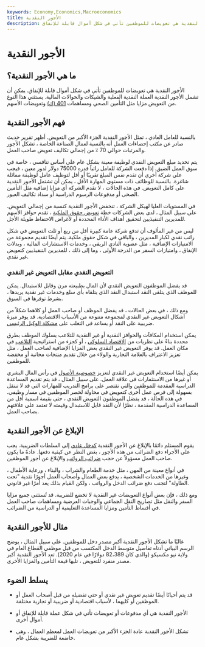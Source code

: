 ```yaml
---
keywords: Economy,Economics,Macroeconomics
title: الأجور النقدية
description: الأجور النقدية هي تعويضات للموظفين تأتي في شكل أموال قابلة للإنفاق.
---
```


# الأجور النقدية
## ما هي الأجور النقدية؟

الأجور النقدية هي تعويضات للموظفين تأتي في شكل أموال قابلة للإنفاق. يمكن أن تشمل الأجور النقدية العملة النقدية الفعلية والشيكات والحوالات المالية. يستثني هذا النوع من التعويض مزايا مثل التأمين الصحي ومساهمات [401 (ك)](/401kplan) وتعويضات الأسهم.

## فهم الأجور النقدية

بالنسبة للعامل العادي ، تمثل الأجور النقدية الجزء الأكبر من التعويض. أظهر تقرير حديث صادر عن مكتب إحصاءات العمل أنه بالنسبة لعمال الصناعة الخاصة ، تشكل الأجور والمرتبات حوالي 70 ٪ من إجمالي تكاليف تعويض صاحب العمل.

يتم تحديد مبلغ التعويض النقدي لوظيفة معينة بشكل عام على أساس تنافسي ، خاصة في سوق العمل الضيق. إذا دفعت الشركة للعامل راتباً قدره 75000 دولار لدور معين ، فيجب على شركة أخرى أن تقدم نفس المبلغ تقريبًا أو أقل لتوظيف عامل لوظيفة مماثلة شاغرة. بالنسبة للوظائف ذات مستوى المهارة الأقل ، يمكن أن تشتمل الأجور النقدية على كامل التعويض. في هذه الحالات ، لا تقدم الشركة أي مزايا إضافية مثل التأمين الصحي أو مدفوعات الرسوم الدراسية أو سداد تكاليف العبور.

في المستويات العليا لهيكل الشركة ، تنخفض الأجور النقدية كنسبة من إجمالي التعويض. على سبيل المثال ، لدى بعض الشركات خطة [تعويض حقوق الملكية](/equity-compensation) ، تقدم حوافز الأسهم للمديرين التنفيذيين لتحقيق أهداف الأداء المحددة أو لأغراض الاحتفاظ طويلة الأجل.

ليس من غير المألوف أن تدفع شركة عامة كبيرة أقل من ربع أو ثلث التعويض في شكل راتب نقدي لكبار المديرين ، والباقي في شكل حقوق ملكية. يتم أيضًا تقديم مجموعة من الامتيازات الإضافية ، مثل عضوية النادي الريفي ، وخدمات الاستشارات المالية ، وبدلات الإنفاق ، وامتيازات السفر من الدرجة الأولى ، وما إلى ذلك ، للمديرين التنفيذيين كتعويض غير نقدي.

### التعويض النقدي مقابل التعويض غير النقدي

قد يفضل الموظفون التعويض النقدي لأن المال بطبيعته مرن وقابل للاستبدال. يمكن للموظف الذي يتلقى النقد استبدال النقد الذي يتلقاه بأي سلع وخدمات غير نقدية يريدها ، بشرط توفرها في السوق.

ومع ذلك ، في بعض الحالات ، قد يفضل الموظف أو صاحب العمل أو كلاهما شكلاً من أشكال التعويض غير النقدي لمجموعة متنوعة من الأسباب الاقتصادية. قد يوفر ميزة ضريبية على النقد أو يساعد في التغلب على [مشكلة الوكيل الرئيسي](/principal-agent-problem).

يمكن استخدام المكافآت والحوافز النقدية أو غير النقدية للتلاعب بسلوك الموظف بطرق محددة بناءً على نظريات من [الاقتصاد السلوكي](/behavioraleconomics) ، أو كجزء من استراتيجية [التلاعب](/gamification) في مكان العمل. قد يوفر التعويض غير النقدي بعض المزايا الإضافية لصاحب العمل ، مثل تعزيز الاعتراف بالعلامة التجارية والولاء من خلال تقديم منتجات مجانية أو مخفضة للموظفين.

يمكن أيضًا استخدام التعويض غير النقدي لتعزيز [خصوصية الأصول](/asset-specificity) في رأس المال البشري أو غيرها من الاستثمارات في علاقة العمل. على سبيل المثال ، قد يتم تقديم المساعدة الدراسية المقدمة للموظفين والتي تقتصر على برامج التدريب للمهارات التي قد لا تنتقل بسهولة إلى فرص عمل أخرى كتعويض في محاولة لحصر الموظفين في مسار وظيفي. في هذه الحالة ، قد يفضل الموظفون التعويض النقدي ، حتى بقيمة اسمية أقل من المساعدة الدراسية المقدمة ، نظرًا لأن النقد قابل للاستبدال وقيمته لا تعتمد على علاقتهم بصاحب العمل.

## الإبلاغ عن الأجور النقدية

يقوم المستلم دائمًا بالإبلاغ عن الأجور النقدية [كدخل عادي](/ordinaryincome) إلى السلطات الضريبية. يجب على الأجراء دفع الضرائب من هذه الأجور ، بغض النظر عن كيفية دفعها. عادةً ما يكون صاحب العمل مسؤولاً عن حجب [ضرائب الرواتب](/payrolltax) والإبلاغ عن أجور الموظفين.

في أنواع معينة من المهن ، مثل خدمة الطعام والشراب ، والبناء ، ورعاية الأطفال ، وغيرها من الخدمات الشخصية ، يدفع بعض العمال وأصحاب العمل أجورًا نقدية "تحت الطاولة" لتجنب دفع ضرائب الدخل والرواتب ، ولكن القيام بذلك يعد أمرًا غير قانوني.

ومع ذلك ، فإن بعض أنواع التعويضات غير النقدية لا تخضع للضريبة. قد تُستثنى جميع مزايا السفر والنقل مثل تصاريح النقل الجماعي والوجبات العرضية ومساهمات صاحب العمل في أقساط التأمين ومزايا المساعدة التعليمية أو الدراسية من الضرائب.

## مثال للأجور النقدية

غالبًا ما تشكل الأجور النقدية أكبر مصدر دخل للموظفين. على سبيل المثال ، يوضح الرسم البياني أدناه تفاصيل متوسط الدخل المكتسب من قبل موظفي القطاع العام في ولاية نيو مكسيكو (والذي كان 82،389 دولارًا في عام 2020). تعد الأجور النقدية أكبر مصدر منفرد للتعويض ، تليها قيمة التأمين والمزايا الأخرى.

## يسلط الضوء

- قد يتم أحيانًا أيضًا تقديم تعويض غير نقدي أو حتى تفضيله من قبل أصحاب العمل أو الموظفين أو كليهما ، لأسباب اقتصادية أو ضريبية أو تجارية مختلفة.

- الأجور النقدية هي أي مدفوعات أو تعويضات تأتي في شكل عملة قابلة للإنفاق أو أموال أخرى.

- تشكل الأجور النقدية عادة الجزء الأكبر من تعويضات العمل لمعظم العمال ، وهي خاضعة للضريبة بشكل عام.


